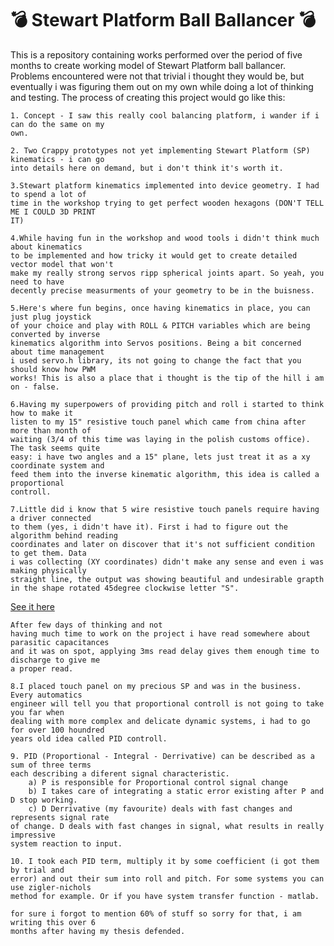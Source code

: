 💣 Stewart Platform Ball Ballancer 💣
   ===============================

This is a repository containing works performed over the period of five months to create working 
model of Stewart Platform ball ballancer. Problems encountered were not that trivial i thought 
they would be, but eventually i was figuring them out on my own while doing a lot of thinking and 
testing. The process of creating this project would go like this:

	1. Concept - I saw this really cool balancing platform, i wander if i can do the same on my 
	own.

	2. Two Crappy prototypes not yet implementing Stewart Platform (SP) kinematics - i can go 
	into details here on demand, but i don't think it's worth it.

	3.Stewart platform kinematics implemented into device geometry. I had to spend a lot of 
	time in the workshop trying to get perfect wooden hexagons (DON'T TELL ME I COULD 3D PRINT 
	IT)
	
	4.While having fun in the workshop and wood tools i didn't think much about kinematics
	to be implemented and how tricky it would get to create detailed vector model that won't 
	make my really strong servos ripp spherical joints apart. So yeah, you need to have 
	decently precise measurments of your geometry to be in the buisness.
	
	5.Here's where fun begins, once having kinematics in place, you can just plug joystick
	of your choice and play with ROLL & PITCH variables which are being converted by inverse 
	kinematics algorithm into Servos positions. Being a bit concerned about time management
	i used servo.h library, its not going to change the fact that you should know how PWM 
	works! This is also a place that i thought is the tip of the hill i am on - false.

	6.Having my superpowers of providing pitch and roll i started to think how to make it 
	listen to my 15" resistive touch panel which came from china after more than month of 
	waiting (3/4 of this time was laying in the polish customs office). The task seems quite 
	easy: i have two angles and a 15" plane, lets just treat it as a xy coordinate system and 
	feed them into the inverse kinematic algorithm, this idea is called a proportional 
	controll.

	7.Little did i know that 5 wire resistive touch panels require having a driver connected
	to them (yes, i didn't have it). First i had to figure out the algorithm behind reading 
	coordinates and later on discover that it's not sufficient condition to get them. Data  
	i was collecting (XY coordinates) didn't make any sense and even i was making physically 
	straight line, the output was showing beautiful and undesirable grapth
	in the shape rotated 45degree clockwise letter "S".
	
[See it here](https://github.com/Kompan15/Stewart-Platform-Ball-Ballancer/blob/master/Pictures/delay%2C%20no%20delay.png "S-Curve")
	
	After few days of thinking and not 
	having much time to work on the project i have read somewhere about parasitic capacitances
	and it was on spot, applying 3ms read delay gives them enough time to discharge to give me 
	a proper read.  

	8.I placed touch panel on my precious SP and was in the business. Every automatics 
	engineer will tell you that proportional controll is not going to take you far when 
	dealing with more complex and delicate dynamic systems, i had to go for over 100 houndred 
	years old idea called PID controll.

	9. PID (Proportional - Integral - Derrivative) can be described as a sum of three terms
	each describing a diferent signal characteristic.
		a) P is responsible for Proportional control signal change
		b) I takes care of integrating a static error existing after P and D stop working.
		c) D Derrivative (my favourite) deals with fast changes and represents signal rate 
	of change. D deals with fast changes in signal, what results in really impressive 
	system reaction to input.

	10. I took each PID term, multiply it by some coefficient (i got them by trial and 
	error) and out their sum into roll and pitch. For some systems you can use zigler-nichols 
	method for example. Or if you have system transfer function - matlab.	
	
	for sure i forgot to mention 60% of stuff so sorry for that, i am writing this over 6 
	months after having my thesis defended.
